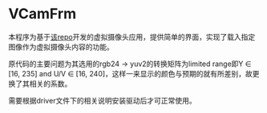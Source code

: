 ﻿# VCamFrm

本程序为基于[该repo](https://github.com/fanxiushu/xusb_vcam)开发的虚拟摄像头应用，提供简单的界面，实现了载入指定图像作为虚拟摄像头内容的功能。

原代码的主要问题为其选用的rgb24 -> yuv2的转换矩阵为limited range即Y ∈ [16, 235] and U/V ∈ [16, 240]，这样一来显示的颜色与预期的就有所差别，故更换了其相关的系数。

需要根据driver文件下的相关说明安装驱动后才可正常使用。
